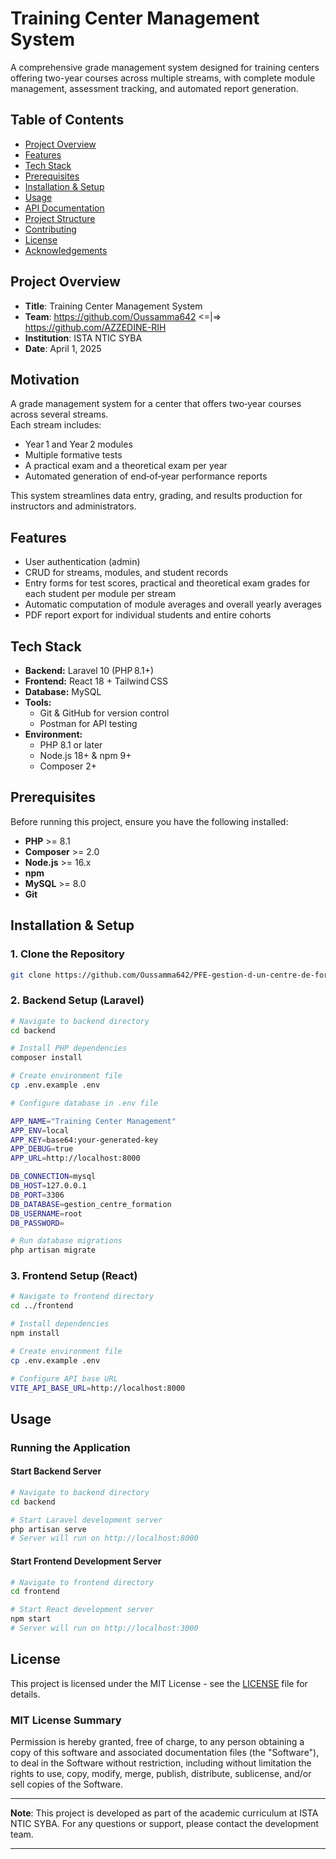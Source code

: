 # Training Center Management System

A comprehensive grade management system designed for training centers offering two-year courses across multiple streams, with complete module management, assessment tracking, and automated report generation.

## Table of Contents

- [Project Overview](#project-overview)
- [Features](#features)
- [Tech Stack](#tech-stack)
- [Prerequisites](#prerequisites)
- [Installation & Setup](#installation--setup)
- [Usage](#usage)
- [API Documentation](#api-documentation)
- [Project Structure](#project-structure)
- [Contributing](#contributing)
- [License](#license)
- [Acknowledgements](#acknowledgements)

## Project Overview

- **Title**: Training Center Management System
- **Team**: https://github.com/Oussamma642 <=|=> https://github.com/AZZEDINE-RIH
- **Institution**: ISTA NTIC SYBA
- **Date**: April 1, 2025

## Motivation

A grade management system for a center that offers two‑year courses across several streams.  
Each stream includes:
- Year 1 and Year 2 modules  
- Multiple formative tests  
- A practical exam and a theoretical exam per year  
- Automated generation of end‑of‑year performance reports
  
This system streamlines data entry, grading, and results production for instructors and administrators.


## Features

- User authentication (admin)  
- CRUD for streams, modules, and student records  
- Entry forms for test scores, practical and theoretical exam grades for each student per module per stream 
- Automatic computation of module averages and overall yearly averages  
- PDF report export for individual students and entire cohorts 

## Tech Stack
- **Backend:** Laravel 10 (PHP 8.1+)  
- **Frontend:** React 18 + Tailwind CSS  
- **Database:** MySQL  
- **Tools:**  
  - Git & GitHub for version control  
  - Postman for API testing  
- **Environment:**  
  - PHP 8.1 or later  
  - Node.js 18+ & npm 9+  
  - Composer 2+  

## Prerequisites

Before running this project, ensure you have the following installed:

- **PHP** >= 8.1
- **Composer** >= 2.0
- **Node.js** >= 16.x
- **npm** 
- **MySQL** >= 8.0
- **Git**

## Installation & Setup

### 1. Clone the Repository

```bash
git clone https://github.com/Oussamma642/PFE-gestion-d-un-centre-de-formation.git
```

### 2. Backend Setup (Laravel)

```bash
# Navigate to backend directory
cd backend

# Install PHP dependencies
composer install

# Create environment file
cp .env.example .env

# Configure database in .env file

APP_NAME="Training Center Management"
APP_ENV=local
APP_KEY=base64:your-generated-key
APP_DEBUG=true
APP_URL=http://localhost:8000

DB_CONNECTION=mysql
DB_HOST=127.0.0.1
DB_PORT=3306
DB_DATABASE=gestion_centre_formation
DB_USERNAME=root
DB_PASSWORD=

# Run database migrations
php artisan migrate
```

### 3. Frontend Setup (React)

```bash
# Navigate to frontend directory
cd ../frontend

# Install dependencies
npm install

# Create environment file
cp .env.example .env

# Configure API base URL
VITE_API_BASE_URL=http://localhost:8000
```

## Usage

### Running the Application

#### Start Backend Server
```bash
# Navigate to backend directory
cd backend

# Start Laravel development server
php artisan serve
# Server will run on http://localhost:8000
```

#### Start Frontend Development Server
```bash
# Navigate to frontend directory
cd frontend

# Start React development server
npm start
# Server will run on http://localhost:3000
```
## License

This project is licensed under the MIT License - see the [LICENSE](LICENSE) file for details.

### MIT License Summary

Permission is hereby granted, free of charge, to any person obtaining a copy of this software and associated documentation files (the "Software"), to deal in the Software without restriction, including without limitation the rights to use, copy, modify, merge, publish, distribute, sublicense, and/or sell copies of the Software.

---

**Note**: This project is developed as part of the academic curriculum at ISTA NTIC SYBA. For any questions or support, please contact the development team.

---


